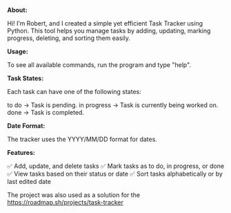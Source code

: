 **About:**

Hi! I’m Robert, and I created a simple yet efficient Task Tracker using Python. This tool helps you manage tasks by adding, updating, marking progress, deleting, and sorting them easily.

**Usage:**

To see all available commands, run the program and type "help".

**Task States:**

Each task can have one of the following states:

to do → Task is pending.
in progress → Task is currently being worked on.
done → Task is completed.

**Date Format:**

The tracker uses the YYYY/MM/DD format for dates.

**Features:**

✅ Add, update, and delete tasks
✅ Mark tasks as to do, in progress, or done
✅ View tasks based on their status or date
✅ Sort tasks alphabetically or by last edited date

The project was also used as a solution for the https://roadmap.sh/projects/task-tracker